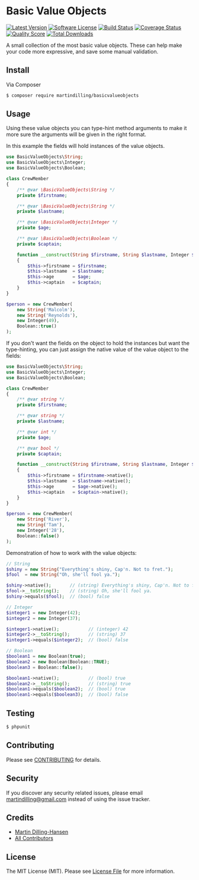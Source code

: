 # Basic Value Objects

[![Latest Version](https://img.shields.io/github/release/martindilling/basicvalueobjects.svg?style=flat-square)](https://github.com/martindilling/basicvalueobjects/releases)
[![Software License](https://img.shields.io/badge/license-MIT-brightgreen.svg?style=flat-square)](LICENSE.md)
[![Build Status](https://img.shields.io/travis/martindilling/basicvalueobjects/master.svg?style=flat-square)](https://travis-ci.org/martindilling/basicvalueobjects)
[![Coverage Status](https://img.shields.io/scrutinizer/coverage/g/martindilling/basicvalueobjects.svg?style=flat-square)](https://scrutinizer-ci.com/g/martindilling/basicvalueobjects/code-structure)
[![Quality Score](https://img.shields.io/scrutinizer/g/martindilling/basicvalueobjects.svg?style=flat-square)](https://scrutinizer-ci.com/g/martindilling/basicvalueobjects)
[![Total Downloads](https://img.shields.io/packagist/dt/martindilling/basicvalueobjects.svg?style=flat-square)](https://packagist.org/packages/martindilling/basicvalueobjects)

A small collection of the most basic value objects. These can help make your code more expressive, and save some manual validation.

## Install

Via Composer

``` bash
$ composer require martindilling/basicvalueobjects
```

## Usage

Using these value objects you can type-hint method arguments to make it more sure
the arguments will be given in the right format.

In this example the fields will hold instances of the value objects.
``` php
use BasicValueObjects\String;
use BasicValueObjects\Integer;
use BasicValueObjects\Boolean;

class CrewMember
{
    /** @var \BasicValueObjects\String */
    private $firstname;

    /** @var \BasicValueObjects\String */
    private $lastname;

    /** @var \BasicValueObjects\Integer */
    private $age;

    /** @var \BasicValueObjects\Boolean */
    private $captain;

    function __construct(String $firstname, String $lastname, Integer $age, Boolean $captain)
    {
        $this->firstname = $firstname;
        $this->lastname  = $lastname;
        $this->age       = $age;
        $this->captain   = $captain;
    }
}

$person = new CrewMember(
    new String('Malcolm'),
    new String('Reynolds'),
    new Integer(49),
    Boolean::true()
);
```

If you don't want the fields on the object to hold the instances but want the type-hinting,
you can just assign the native value of the value object to the fields:
``` php
use BasicValueObjects\String;
use BasicValueObjects\Integer;
use BasicValueObjects\Boolean;

class CrewMember
{
    /** @var string */
    private $firstname;

    /** @var string */
    private $lastname;

    /** @var int */
    private $age;

    /** @var bool */
    private $captain;

    function __construct(String $firstname, String $lastname, Integer $age, Boolean $captain)
    {
        $this->firstname = $firstname->native();
        $this->lastname  = $lastname->native();
        $this->age       = $age->native();
        $this->captain   = $captain->native();
    }
}

$person = new CrewMember(
    new String('River'),
    new String('Tam'),
    new Integer('28'),
    Boolean::false()
);
```

Demonstration of how to work with the value objects:
``` php
// String
$shiny = new String("Everything's shiny, Cap'n. Not to fret.");
$fool  = new String("Oh, she'll fool ya.");

$shiny->native();       // (string) Everything's shiny, Cap'n. Not to fret.
$fool->__toString();    // (string) Oh, she'll fool ya.
$shiny->equals($fool);  // (bool) false

// Integer
$integer1 = new Integer(42);
$integer2 = new Integer(37);

$integer1->native();           // (integer) 42
$integer2->__toString();       // (string) 37
$integer1->equals($integer2);  // (bool) false

// Boolean
$boolean1 = new Boolean(true);
$boolean2 = new Boolean(Boolean::TRUE);
$boolean3 = Boolean::false();

$boolean1->native();           // (bool) true
$boolean2->__toString();       // (string) true
$boolean1->equals($boolean2);  // (bool) true
$boolean1->equals($boolean3);  // (bool) false
```

## Testing

``` bash
$ phpunit
```

## Contributing

Please see [CONTRIBUTING](CONTRIBUTING.md) for details.

## Security

If you discover any security related issues, please email martindilling@gmail.com instead of using the issue tracker.

## Credits

- [Martin Dilling-Hansen](https://github.com/martindilling)
- [All Contributors](../../contributors)

## License

The MIT License (MIT). Please see [License File](LICENSE.md) for more information.
